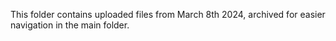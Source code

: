 This folder contains uploaded files from March 8th 2024, archived for easier navigation in the main folder.
